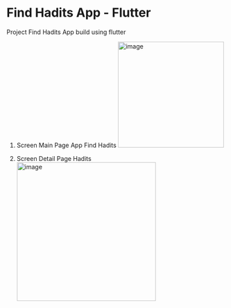# Find Hadits App - Flutter
Project Find Hadits App build using flutter

1. Screen Main Page App Find Hadits
    <img width="244" alt="image" src="https://user-images.githubusercontent.com/25526244/172054998-a3e72f7b-dcd0-48d2-a3dc-e739c3e2eec6.png">

2. Screen Detail Page Hadits
    <img width="320" alt="image" src="https://user-images.githubusercontent.com/25526244/172055020-942f7191-95fd-4597-9790-401d71e1db68.png">

  
